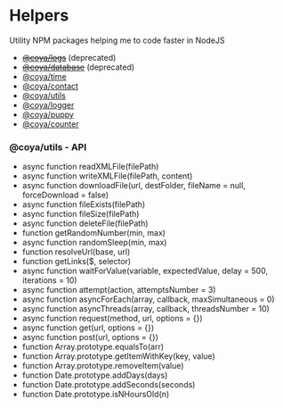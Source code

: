 # Helpers
Utility NPM packages helping me to code faster in NodeJS

* ~~[@coya/logs](https://www.npmjs.com/package/@coya/logs)~~ (deprecated)
* ~~[@coya/database](https://www.npmjs.com/package/@coya/database)~~ (deprecated)
* [@coya/time](https://www.npmjs.com/package/@coya/time)
* [@coya/contact](https://www.npmjs.com/package/@coya/contact)
* [@coya/utils](https://www.npmjs.com/package/@coya/utils)
* [@coya/logger](https://www.npmjs.com/package/@coya/logger)
* [@coya/puppy](https://www.npmjs.com/package/@coya/puppy)
* [@coya/counter](https://www.npmjs.com/package/@coya/counter)


### @coya/utils - API
-   async function readXMLFile(filePath)
-   async function writeXMLFile(filePath, content)
-   async function downloadFile(url, destFolder, fileName = null, forceDownload = false)
-   async function fileExists(filePath)
-   async function fileSize(filePath)
-   async function deleteFile(filePath)
-   function getRandomNumber(min, max)
-   async function randomSleep(min, max)
-   function resolveUrl(base, url)
-   function getLinks(\$, selector)
-   async function waitForValue(variable, expectedValue, delay = 500, iterations = 10)
-   async function attempt(action, attemptsNumber = 3)
-   async function asyncForEach(array, callback, maxSimultaneous = 0)
-   async function asyncThreads(array, callback, threadsNumber = 10)
-   async function request(method, url, options = {})
-   async function get(url, options = {})
-   async function post(url, options = {})
-   function Array.prototype.equalsTo(arr)
-   function Array.prototype.getItemWithKey(key, value)
-   function Array.prototype.removeItem(value)
-   function Date.prototype.addDays(days)
-   function Date.prototype.addSeconds(seconds)
-   function Date.prototype.isNHoursOld(n)
